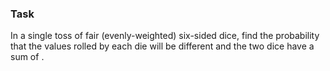 ### Task 
In a single toss of  fair (evenly-weighted) six-sided dice, find the probability that the values rolled by each die will be different and the two dice have a sum of .
